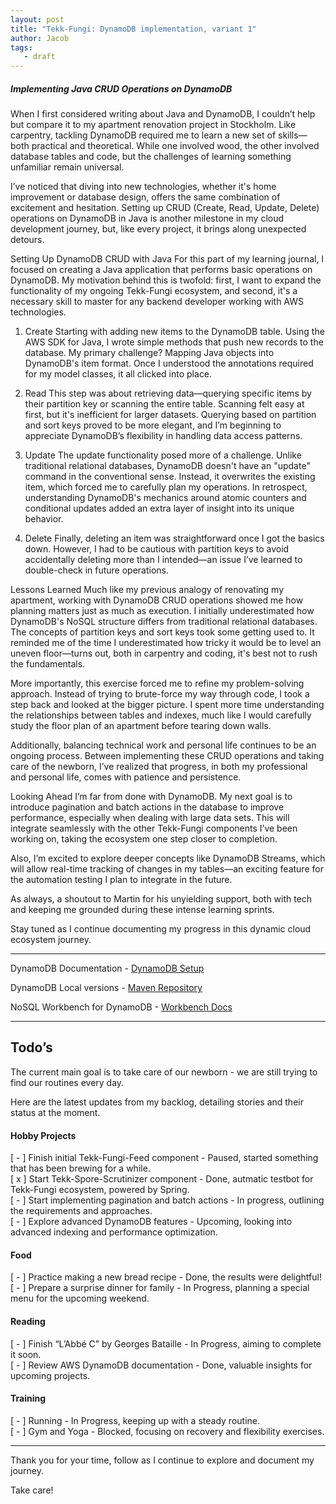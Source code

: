 ```yaml
---
layout: post
title: "Tekk-Fungi: DynamoDB implementation, variant 1"
author: Jacob
tags:
   - draft
---
```

<h5>Implementing Java CRUD Operations on DynamoDB</h5>
When I first considered writing about Java and DynamoDB, I couldn’t help but compare it to my apartment renovation project in Stockholm. Like carpentry, tackling DynamoDB required me to learn a new set of skills—both practical and theoretical. While one involved wood, the other involved database tables and code, but the challenges of learning something unfamiliar remain universal.

I’ve noticed that diving into new technologies, whether it's home improvement or database design, offers the same combination of excitement and hesitation. Setting up CRUD (Create, Read, Update, Delete) operations on DynamoDB in Java is another milestone in my cloud development journey, but, like every project, it brings along unexpected detours.

Setting Up DynamoDB CRUD with Java
For this part of my learning journal, I focused on creating a Java application that performs basic operations on DynamoDB. My motivation behind this is twofold: first, I want to expand the functionality of my ongoing Tekk-Fungi ecosystem, and second, it's a necessary skill to master for any backend developer working with AWS technologies.

1. Create
   Starting with adding new items to the DynamoDB table. Using the AWS SDK for Java, I wrote simple methods that push new records to the database. My primary challenge? Mapping Java objects into DynamoDB's item format. Once I understood the annotations required for my model classes, it all clicked into place.

2. Read
   This step was about retrieving data—querying specific items by their partition key or scanning the entire table. Scanning felt easy at first, but it's inefficient for larger datasets. Querying based on partition and sort keys proved to be more elegant, and I’m beginning to appreciate DynamoDB’s flexibility in handling data access patterns.

3. Update
   The update functionality posed more of a challenge. Unlike traditional relational databases, DynamoDB doesn't have an "update" command in the conventional sense. Instead, it overwrites the existing item, which forced me to carefully plan my operations. In retrospect, understanding DynamoDB's mechanics around atomic counters and conditional updates added an extra layer of insight into its unique behavior.

4. Delete
   Finally, deleting an item was straightforward once I got the basics down. However, I had to be cautious with partition keys to avoid accidentally deleting more than I intended—an issue I’ve learned to double-check in future operations.

Lessons Learned
Much like my previous analogy of renovating my apartment, working with DynamoDB CRUD operations showed me how planning matters just as much as execution. I initially underestimated how DynamoDB's NoSQL structure differs from traditional relational databases. The concepts of partition keys and sort keys took some getting used to. It reminded me of the time I underestimated how tricky it would be to level an uneven floor—turns out, both in carpentry and coding, it's best not to rush the fundamentals.

More importantly, this exercise forced me to refine my problem-solving approach. Instead of trying to brute-force my way through code, I took a step back and looked at the bigger picture. I spent more time understanding the relationships between tables and indexes, much like I would carefully study the floor plan of an apartment before tearing down walls.

Additionally, balancing technical work and personal life continues to be an ongoing process. Between implementing these CRUD operations and taking care of the newborn, I’ve realized that progress, in both my professional and personal life, comes with patience and persistence.

Looking Ahead
I’m far from done with DynamoDB. My next goal is to introduce pagination and batch actions in the database to improve performance, especially when dealing with large data sets. This will integrate seamlessly with the other Tekk-Fungi components I’ve been working on, taking the ecosystem one step closer to completion.

Also, I’m excited to explore deeper concepts like DynamoDB Streams, which will allow real-time tracking of changes in my tables—an exciting feature for the automation testing I plan to integrate in the future.

As always, a shoutout to Martin for his unyielding support, both with tech and keeping me grounded during these intense learning sprints.

Stay tuned as I continue documenting my progress in this dynamic cloud ecosystem journey.


---

DynamoDB Documentation - <a href="https://docs.aws.amazon.com/amazondynamodb/latest/developerguide/DynamoDBLocal.html" class="static-link">DynamoDB Setup</a>

DynamoDB Local versions - <a href="https://mvnrepository.com/artifact/com.amazonaws/DynamoDBLocal" class="static-link">Maven Repository</a>

NoSQL Workbench for DynamoDB - <a href="https://docs.aws.amazon.com/amazondynamodb/latest/developerguide/workbench.html" class="static-link">Workbench Docs</a>

---

## Todo’s

The current main goal is to take care of our newborn - we are still trying to find our routines every day.

Here are the latest updates from my backlog, detailing stories and their status at the moment.

#### Hobby Projects
[ - ] Finish initial Tekk-Fungi-Feed component - Paused, started something that has been brewing for a while.
<br/>
[ x ] Start Tekk-Spore-Scrutinizer component - Done, autmatic testbot for Tekk-Fungi ecosystem, powered by Spring.
<br/>
[ - ] Start implementing pagination and batch actions - In progress, outlining the requirements and approaches.
<br/>
[ - ] Explore advanced DynamoDB features - Upcoming, looking into advanced indexing and performance optimization.

#### Food
[ - ] Practice making a new bread recipe - Done, the results were delightful!
<br/>
[ - ] Prepare a surprise dinner for family - In Progress, planning a special menu for the upcoming weekend.

#### Reading
[ - ] Finish “L’Abbé C” by Georges Bataille - In Progress, aiming to complete it soon.
<br/>
[ - ] Review AWS DynamoDB documentation - Done, valuable insights for upcoming projects.

#### Training
[ - ] Running - In Progress, keeping up with a steady routine.
<br/>
[ - ] Gym and Yoga - Blocked, focusing on recovery and flexibility exercises.

---
Thank you for your time, follow as I continue to explore and document my journey.

Take care!